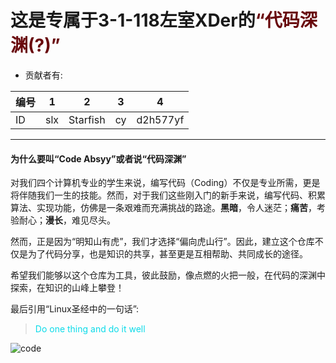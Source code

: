 # 这是专属于3-1-118左室XDer的<span style="color:#69080C;">“代码深渊(?)”</span>

- 贡献者有:

| 编号 | 1 | 2 | 3 | 4 |
| --------------- | --------------- | --------------- | --------------- | --------------- |
| ID | slx | Starfish | cy | d2h577yf |

----------------

#### 为什么要叫“**Code Absyy**”或者说“**代码深渊**”

对我们四个计算机专业的学生来说，编写代码（Coding）不仅是专业所需，更是将伴随我们一生的技能。然而，对于我们这些刚入门的新手来说，编写代码、积累算法、实现功能，仿佛是一条艰难而充满挑战的路途。**黑暗**，令人迷茫；**痛苦**，考验耐心；**漫长**，难见尽头。

然而，正是因为“明知山有虎”，我们才选择“偏向虎山行”。因此，建立这个仓库不仅是为了代码分享，也是知识的共享，甚至更是互相帮助、共同成长的途径。

希望我们能够以这个仓库为工具，彼此鼓励，像点燃的火把一般，在代码的深渊中探索，在知识的山峰上攀登！

最后引用“Linux圣经中的一句话”:

> <span style="color: #0BDBE9  ;size =600;">Do one thing and do it well</span>

![code](https://www.jianguoyun.com/c/tblv2/qVyWV-sCDYkIM_XvJXiKhP0CEEBIJ8CW4AQrXPxR9FJ_Z8gQT8iakdVq8XSi-3HyV55yak2c/uVRXb1Olc0aP5CYrGsqknPQTFOMNMS1GKPSP_3_TZp8/l)
